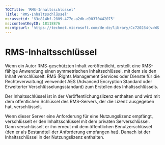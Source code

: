 ```yaml
---
TOCTitle: 'RMS-Inhaltsschlüssel'
Title: 'RMS-Inhaltsschlüssel'
ms:assetid: '63c814bf-2809-477e-a2db-d90370442075'
ms:contentKeyID: 18118876
ms:mtpsurl: 'https://technet.microsoft.com/de-de/library/Cc720284(v=WS.10)'
---
```


RMS-Inhaltsschlüssel
====================

Wenn ein Autor RMS-geschützten Inhalt veröffentlicht, erstellt eine RMS-fähige Anwendung einen symmetrischen Inhaltsschlüssel, mit dem sie den Inhalt verschlüsselt. RMS (Rights Management Services oder Dienste für die Rechteverwaltung) verwendet AES (Advanced Encryption Standard oder Erweiterter Verschlüsselungsstandard) zum Erstellen des Inhaltsschlüssels.

Der Inhaltsschlüssel ist in der Veröffentlichungslizenz enthalten und wird mit dem öffentlichen Schlüssel des RMS-Servers, der die Lizenz ausgegeben hat, verschlüsselt.

Wenn dieser Server eine Anforderung für eine Nutzungslizenz empfängt, verschlüsselt er den Inhaltsschlüssel mit dem privaten Serverschlüssel. Dann verschlüsselt er ihn erneut mit dem öffentlichen Benutzerschlüssel (den er als Bestandteil der Anforderung empfangen hat). Danach ist der Inhaltsschlüssel in der Nutzungslizenz enthalten.
